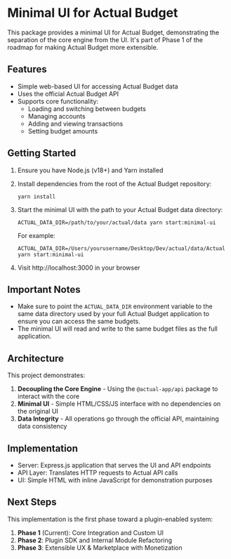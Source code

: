 # Minimal UI for Actual Budget

This package provides a minimal UI for Actual Budget, demonstrating the separation of the core engine from the UI. It's part of Phase 1 of the roadmap for making Actual Budget more extensible.

## Features

- Simple web-based UI for accessing Actual Budget data
- Uses the official Actual Budget API
- Supports core functionality:
  - Loading and switching between budgets
  - Managing accounts
  - Adding and viewing transactions
  - Setting budget amounts

## Getting Started

1. Ensure you have Node.js (v18+) and Yarn installed
2. Install dependencies from the root of the Actual Budget repository:
   ```
   yarn install
   ```
3. Start the minimal UI with the path to your Actual Budget data directory:
   ```
   ACTUAL_DATA_DIR=/path/to/your/actual/data yarn start:minimal-ui
   ```
   
   For example:
   ```
   ACTUAL_DATA_DIR=/Users/yourusername/Desktop/Dev/actual/data/Actual yarn start:minimal-ui
   ```
4. Visit http://localhost:3000 in your browser

## Important Notes

- Make sure to point the `ACTUAL_DATA_DIR` environment variable to the same data directory used by your full Actual Budget application to ensure you can access the same budgets.
- The minimal UI will read and write to the same budget files as the full application.

## Architecture

This project demonstrates:

1. **Decoupling the Core Engine** - Using the `@actual-app/api` package to interact with the core
2. **Minimal UI** - Simple HTML/CSS/JS interface with no dependencies on the original UI
3. **Data Integrity** - All operations go through the official API, maintaining data consistency

## Implementation

- Server: Express.js application that serves the UI and API endpoints
- API Layer: Translates HTTP requests to Actual API calls
- UI: Simple HTML with inline JavaScript for demonstration purposes

## Next Steps

This implementation is the first phase toward a plugin-enabled system:

1. **Phase 1** (Current): Core Integration and Custom UI 
2. **Phase 2**: Plugin SDK and Internal Module Refactoring
3. **Phase 3**: Extensible UX & Marketplace with Monetization 